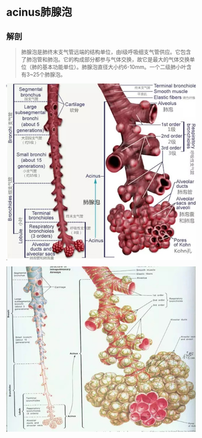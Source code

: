 # acinus肺腺泡
## 解剖
> 肺腺泡是肺终末支气管远端的结构单位，由Ⅰ级呼吸细支气管供应。它包含了肺泡管和肺泡。它的构成部分都参与气体交换，故它是最大的气体交换单位（肺的基本功能单位）。肺腺泡直径大小约6-10mm。一个二级肺小叶含有3~25个肺腺泡。

![](./_image/2017-04-28-21-28-47.jpg)

![](./_image/2017-04-28-21-29-00.jpg)
